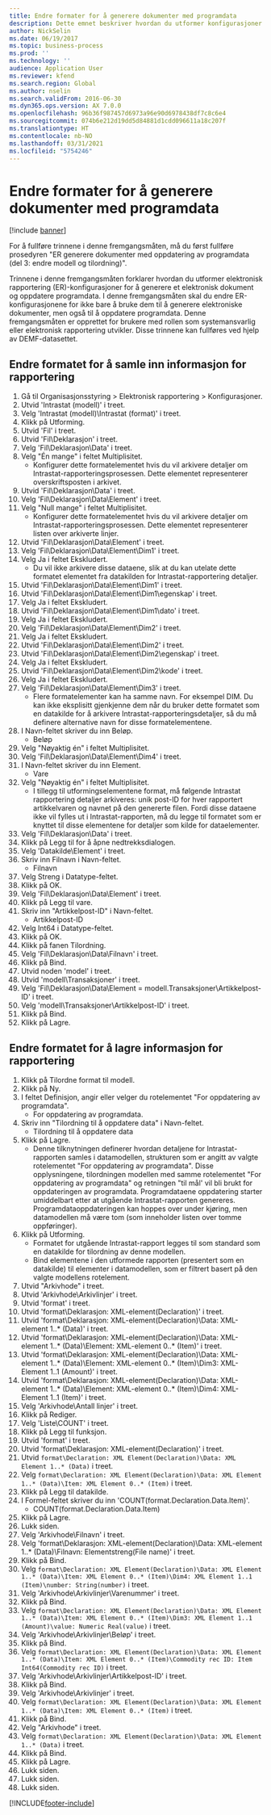```yaml
---
title: Endre formater for å generere dokumenter med programdata
description: Dette emnet beskriver hvordan du utformer konfigurasjoner for rapportering for å generere et elektronisk dokument og oppdatere programdata.
author: NickSelin
ms.date: 06/19/2017
ms.topic: business-process
ms.prod: ''
ms.technology: ''
audience: Application User
ms.reviewer: kfend
ms.search.region: Global
ms.author: nselin
ms.search.validFrom: 2016-06-30
ms.dyn365.ops.version: AX 7.0.0
ms.openlocfilehash: 96b36f987457d6973a96e90d6978438df7c8c6e4
ms.sourcegitcommit: 074b6e212d19dd5d84881d1cdd096611a18c207f
ms.translationtype: HT
ms.contentlocale: nb-NO
ms.lasthandoff: 03/31/2021
ms.locfileid: "5754246"
---
```

# <a name="modify-formats-to-generate-documents-that-have-application-data"></a>Endre formater for å generere dokumenter med programdata

[!include [banner](../../includes/banner.md)]

For å fullføre trinnene i denne fremgangsmåten, må du først fullføre prosedyren "ER generere dokumenter med oppdatering av programdata (del 3: endre modell og tilordning)".

Trinnene i denne fremgangsmåten forklarer hvordan du utformer elektronisk rapportering (ER)-konfigurasjoner for å generere et elektronisk dokument og oppdatere programdata. I denne fremgangsmåten skal du endre ER-konfigurasjonene for ikke bare å bruke dem til å generere elektroniske dokumenter, men også til å oppdatere programdata. Denne fremgangsmåten er opprettet for brukere med rollen som systemansvarlig eller elektronisk rapportering utvikler. Disse trinnene kan fullføres ved hjelp av DEMF-datasettet.


## <a name="modify-format-to-collect-details-of-reporting"></a>Endre formatet for å samle inn informasjon for rapportering
1. Gå til Organisasjonsstyring > Elektronisk rapportering > Konfigurasjoner.
2. Utvid 'Intrastat (modell)' i treet.
3. Velg 'Intrastat (modell)\Intrastat (format)' i treet.
4. Klikk på Utforming.
5. Utvid 'Fil' i treet.
6. Utvid 'Fil\Deklarasjon' i treet.
7. Velg 'Fil\Deklarasjon\Data' i treet.
8. Velg "Én mange" i feltet Multiplisitet.
    * Konfigurer dette formatelementet hvis du vil arkivere detaljer om Intrastat-rapporteringsprosessen. Dette elementet representerer overskriftsposten i arkivet.  
9. Utvid 'Fil\Deklarasjon\Data' i treet.
10. Velg 'Fil\Deklarasjon\Data\Element' i treet.
11. Velg "Null mange" i feltet Multiplisitet.
    * Konfigurer dette formatelementet hvis du vil arkivere detaljer om Intrastat-rapporteringsprosessen. Dette elementet representerer listen over arkiverte linjer.  
12. Utvid 'Fil\Deklarasjon\Data\Element' i treet.
13. Velg 'Fil\Deklarasjon\Data\Element\Dim1' i treet.
14. Velg Ja i feltet Ekskludert.
    * Du vil ikke arkivere disse dataene, slik at du kan utelate dette formatet elementet fra datakilden for Intrastat-rapportering detaljer.  
15. Utvid 'Fil\Deklarasjon\Data\Element\Dim1' i treet.
16. Utvid 'Fil\Deklarasjon\Data\Element\Dim1\egenskap' i treet.
17. Velg Ja i feltet Ekskludert.
18. Utvid 'Fil\Deklarasjon\Data\Element\Dim1\dato' i treet.
19. Velg Ja i feltet Ekskludert.
20. Velg 'Fil\Deklarasjon\Data\Element\Dim2' i treet.
21. Velg Ja i feltet Ekskludert.
22. Utvid 'Fil\Deklarasjon\Data\Element\Dim2' i treet.
23. Utvid 'Fil\Deklarasjon\Data\Element\Dim2\egenskap' i treet.
24. Velg Ja i feltet Ekskludert.
25. Utvid 'Fil\Deklarasjon\Data\Element\Dim2\kode' i treet.
26. Velg Ja i feltet Ekskludert.
27. Velg 'Fil\Deklarasjon\Data\Element\Dim3' i treet.
    * Flere formatelementer kan ha samme navn. For eksempel DIM. Du kan ikke eksplisitt gjenkjenne dem når du bruker dette formatet som en datakilde for å arkivere Intrastat-rapporteringsdetaljer, så du må definere alternative navn for disse formatelementene.   
28. I Navn-feltet skriver du inn Beløp.
    * Beløp  
29. Velg "Nøyaktig én" i feltet Multiplisitet.
30. Velg 'Fil\Deklarasjon\Data\Element\Dim4' i treet.
31. I Navn-feltet skriver du inn Element.
    * Vare  
32. Velg "Nøyaktig én" i feltet Multiplisitet.
    * I tillegg til utformingselementene format, må følgende Intrastat rapportering detaljer arkiveres: unik post-ID for hver rapportert artikkelvaren og navnet på den genererte filen. Fordi disse dataene ikke vil fylles ut i Intrastat-rapporten, må du legge til formatet som er knyttet til disse elementene for detaljer som kilde for dataelementer.  
33. Velg 'Fil\Deklarasjon\Data' i treet.
34. Klikk på Legg til for å åpne nedtrekksdialogen.
35. Velg 'Datakilde\Element' i treet.
36. Skriv inn Filnavn i Navn-feltet.
    * Filnavn  
37. Velg Streng i Datatype-feltet.
38. Klikk på OK.
39. Velg 'Fil\Deklarasjon\Data\Element' i treet.
40. Klikk på Legg til vare.
41. Skriv inn "Artikkelpost-ID" i Navn-feltet.
    * Artikkelpost-ID  
42. Velg Int64 i Datatype-feltet.
43. Klikk på OK.
44. Klikk på fanen Tilordning.
45. Velg 'Fil\Deklarasjon\Data\Filnavn' i treet.
46. Klikk på Bind.
47. Utvid noden 'model' i treet.
48. Utvid 'modell\Transaksjoner' i treet.
49. Velg 'Fil\Deklarasjon\Data\Element = modell.Transaksjoner\Artikkelpost-ID' i treet.
50. Velg 'modell\Transaksjoner\Artikkelpost-ID' i treet.
51. Klikk på Bind.
52. Klikk på Lagre.

## <a name="modify-format-to-memorize-details-of-reporting"></a>Endre formatet for å lagre informasjon for rapportering

1. Klikk på Tilordne format til modell.
2. Klikk på Ny.
3. I feltet Definisjon, angir eller velger du rotelementet "For oppdatering av programdata".
    * For oppdatering av programdata.
4. Skriv inn "Tilordning til å oppdatere data" i Navn-feltet.
    * Tilordning til å oppdatere data  
5. Klikk på Lagre.
    * Denne tilknytningen definerer hvordan detaljene for Intrastat-rapporten samles i datamodellen, strukturen som er angitt av valgte rotelementet "For oppdatering av programdata". Disse opplysningene, tilordningen modellen med samme rotelementet "For oppdatering av programdata" og retningen "til mål' vil bli brukt for oppdateringen av programdata. Programdataene oppdatering starter umiddelbart etter at utgående Intrastat-rapporten genereres. Programdataoppdateringen kan hoppes over under kjøring, men datamodellen må være tom (som inneholder listen over tomme oppføringer).
6. Klikk på Utforming.
    * Formatet for utgående Intrastat-rapport legges til som standard som en datakilde for tilordning av denne modellen.  
    * Bind elementene i den utformede rapporten (presentert som en datakilde) til elementer i datamodellen, som er filtrert basert på den valgte modellens rotelement.  
7. Utvid "Arkivhode" i treet.
8. Utvid 'Arkivhode\Arkivlinjer' i treet.
9. Utvid 'format' i treet.
10. Utvid 'format\Deklarasjon: XML-element(Declaration)' i treet.
11. Utvid 'format\Deklarasjon: XML-element(Declaration)\Data: XML-element 1..* (Data)' i treet.
12. Utvid 'format\Deklarasjon: XML-element(Declaration)\Data: XML-element 1..* (Data)\Element: XML-element 0..* (Item)' i treet.
13. Utvid 'format\Deklarasjon: XML-element(Declaration)\Data: XML-element 1..* (Data)\Element: XML-element 0..* (Item)\Dim3: XML-Element 1..1 (Amount)' i treet.
14. Utvid 'format\Deklarasjon: XML-element(Declaration)\Data: XML-element 1..* (Data)\Element: XML-element 0..* (Item)\Dim4: XML-Element 1..1 (Item)' i treet.
15. Velg 'Arkivhode\Antall linjer' i treet.
16. Klikk på Rediger.
17. Velg 'Liste\COUNT' i treet.
18. Klikk på Legg til funksjon.
19. Utvid 'format' i treet.
20. Utvid 'format\Deklarasjon: XML-element(Declaration)' i treet.
21. Utvid `format\Declaration: XML Element(Declaration)\Data: XML Element 1..* (Data)` i treet.
22. Velg `format\Declaration: XML Element(Declaration)\Data: XML Element 1..* (Data)\Item: XML Element 0..* (Item)` i treet.
23. Klikk på Legg til datakilde.
24. I Formel-feltet skriver du inn 'COUNT(format.Declaration.Data.Item)'.
    * COUNT(format.Declaration.Data.Item)  
25. Klikk på Lagre.
26. Lukk siden.
27. Velg 'Arkivhode\Filnavn' i treet.
28. Velg 'format\Deklarasjon: XML-element(Declaration)\Data: XML-element 1..* (Data)\Filnavn: Elementstreng(File name)' i treet.
29. Klikk på Bind.
30. Velg `format\Declaration: XML Element(Declaration)\Data: XML Element 1..* (Data)\Item: XML Element 0..* (Item)\Dim4: XML Element 1..1 (Item)\number: String(number)` i treet.
31. Velg 'Arkivhode\Arkivlinjer\Varenummer' i treet.
32. Klikk på Bind.
33. Velg `format\Declaration: XML Element(Declaration)\Data: XML Element 1..* (Data)\Item: XML Element 0..* (Item)\Dim3: XML Element 1..1 (Amount)\value: Numeric Real(value)` i treet.
34. Velg 'Arkivhode\Arkivlinjer\Beløp' i treet.
35. Klikk på Bind.
36. Velg `format\Declaration: XML Element(Declaration)\Data: XML Element 1..* (Data)\Item: XML Element 0..* (Item)\Commodity rec ID: Item Int64(Commodity rec ID)` i treet.
37. Velg 'Arkivhode\Arkivlinjer\Artikkelpost-ID' i treet.
38. Klikk på Bind.
39. Velg 'Arkivhode\Arkivlinjer' i treet.
40. Velg `format\Declaration: XML Element(Declaration)\Data: XML Element 1..* (Data)\Item: XML Element 0..* (Item)` i treet.
41. Klikk på Bind.
42. Velg "Arkivhode" i treet.
43. Velg `format\Declaration: XML Element(Declaration)\Data: XML Element 1..* (Data)` i treet.
44. Klikk på Bind.
45. Klikk på Lagre.
46. Lukk siden.
47. Lukk siden.
48. Lukk siden.


[!INCLUDE[footer-include](../../../../includes/footer-banner.md)]